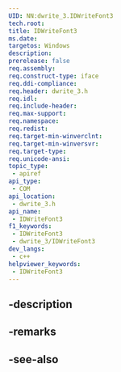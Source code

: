 ```yaml
---
UID: NN:dwrite_3.IDWriteFont3
tech.root: 
title: IDWriteFont3
ms.date: 
targetos: Windows
description: 
prerelease: false
req.assembly: 
req.construct-type: iface
req.ddi-compliance: 
req.header: dwrite_3.h
req.idl: 
req.include-header: 
req.max-support: 
req.namespace: 
req.redist: 
req.target-min-winverclnt: 
req.target-min-winversvr: 
req.target-type: 
req.unicode-ansi: 
topic_type:
 - apiref
api_type:
 - COM
api_location:
 - dwrite_3.h
api_name:
 - IDWriteFont3
f1_keywords:
 - IDWriteFont3
 - dwrite_3/IDWriteFont3
dev_langs:
 - c++
helpviewer_keywords:
 - IDWriteFont3
---
```


## -description

## -remarks

## -see-also

